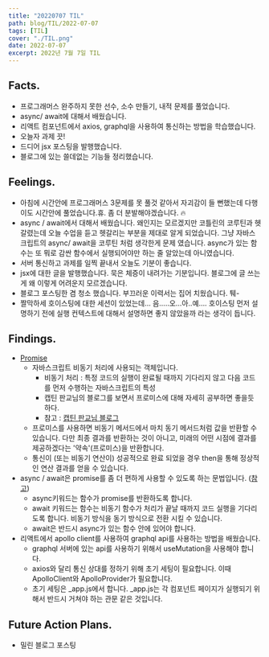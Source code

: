```yaml
---
title: "20220707 TIL"
path: blog/TIL/2022-07-07
tags: [TIL]
cover: "./TIL.png"
date: 2022-07-07
excerpt: 2022년 7월 7일 TIL
---
```


## Facts.

- 프로그래머스 완주하지 못한 선수, 소수 만들기, 내적 문제를 풀었습니다.
- async/ await에 대해서 배웠습니다.
- 리액트 컴포넌트에서 axios, graphql을 사용하여 통신하는 방법을 학습했습니다.
- 오늘자 과제 끗!
- 드디어 jsx 포스팅을 발행했습니다.
- 블로그에 있는 쓸데없는 기능들 정리했습니다.

## Feelings.

- 아침에 시간안에 프로그래머스 3문제를 못 풀것 같아서 자괴감이 들 뻔했는데 다행이도 시간안에 풀었습니다.휴. 좀 더 분발해야겠습니다. 🔥
- async / await에서 대해서 배웠습니다. 왜인지는 모르겠지만 코틀린의 코루틴과 헷갈렸는데 오늘 수업을 듣고 헷갈리는 부분을 제대로 알게 되었습니다. 그냥 자바스크립트의 async/ await을 코루틴 처럼 생각한게 문제 였습니다. async가 있는 함수는 또 뭐로 감싼 함수에서 실행되어야만 하는 줄 알았는데 아니였습니다.
- 서버 통신하고 과제를 일찍 끝내서 오늘도 기분이 좋습니다.
- jsx에 대한 글을 발행했습니다. 묵은 체증이 내려가는 기분입니다. 블로그에 글 쓰는게 왜 이렇게 어려운지 모르겠습니다.
- 블로그 포스팅한 겸 청소 했습니다. 부끄러운 이력서는 집어 치웠습니다. 퉤-
- 짤막하세 호이스팅에 대한 세션이 있었는데… 음…..오…아..예…. 호이스팅 먼저 설명하기 전에 실행 컨텍스트에 대해서 설명하면 좋지 않았을까 라는 생각이 듭니다.

## Findings.

- [Promise](https://developer.mozilla.org/ko/docs/Web/JavaScript/Reference/Global_Objects/Promise)
  - 자바스크립트 비동기 처리에 사용되는 객체입니다.
    - 비동기 처리 : 특정 코드의 실행이 완료될 때까지 기다리지 않고 다음 코드를 먼저 수행하는 자바스크립트의 특성
    - 캡틴 판교님의 블로그를 보면서 프로미스에 대해 자세히 공부하면 좋을듯 하다.
    - 참고 : [캡틴 판교님 블로그](https://joshua1988.github.io/web-development/javascript/promise-for-beginners/)
  - 프로미스를 사용하면 비동기 메서드에서 마치 동기 메서드처럼 값을 반환할 수 있습니다. 다만 최종 결과를 반환하는 것이 아니고, 미래의 어떤 시점에 결과를 제공하겠다는 '약속'(프로미스)을 반환합니다.
  - 통신이 (또는 비동기 연산이) 성공적으로 완료 되었을 경우 then을 통해 정상적인 연산 결과를 얻을 수 있습니다.
- async / await은 promise를 좀 더 편하게 사용할 수 있도록 하는 문법입니다. ([참고](https://ko.javascript.info/async-await))
  - async키워드는 함수가 promise를 반환하도록 합니다.
  - await 키워드는 함수는 비동기 함수가 처리가 끝날 때까지 코드 실행을 기다리도록 합니다. 비동기 방식을 동기 방식으로 전환 시킬 수 있습니다.
  - await은 반드시 async가 있는 함수 안에 있어야 합니다.
- 리액트에서 apollo client를 사용하여 graphql api를 사용하는 방법을 배웠습니다.
  - graphql 서버에 있는 api를 사용하기 위해서 useMutation을 사용해야 합니다.
  - axios와 달리 통신 상대를 정하기 위해 초기 세팅이 필요합니다. 이때 ApolloClient와 ApolloProvider가 필요합니다.
  - 초기 세팅은 \_app.js에서 합니다. \_app.js는 각 컴포넌트 페이지가 실행되기 위해서 반드시 거쳐야 하는 관문 같은 것입니다.

## Future Action Plans.

- 밀린 블로그 포스팅
